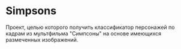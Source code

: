 # Simpsons
Проект, целью которого получить классификатор персонажей по кадрам из мультфильма "Симпсоны" на основе имеющихся размеченных изображений.
